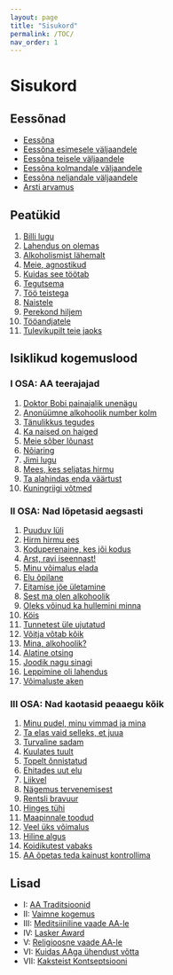 ```yaml
---
layout: page
title: "Sisukord"
permalink: /TOC/
nav_order: 1
---
```


# Sisukord

## Eessõnad

- [Eessõna](/front_matter/eessonad/)
- [Eessõna esimesele väljaandele](/front_matter/eessonad/#eessõna-esimesele-väljaandele)
- [Eessõna teisele väljaandele](/front_matter/eessonad/#eessõna-teisele-väljaandele)
- [Eessõna kolmandale väljaandele](/front_matter/eessonad/#eessõna-kolmandale-väljaandele) 
- [Eessõna neljandale väljaandele](/front_matter/eessonad/#eessõna-neljandale-väljaandele)
- [Arsti arvamus](/front_matter/arsti_arvamus/)

## Peatükid

1. [Billi lugu](/peatykid/billi-lugu/)
2. [Lahendus on olemas](/peatykid/lahendus-on-olemas/)
3. [Alkoholismist lähemalt](/peatykid/alkoholismist-lahemalt/)
4. [Meie, agnostikud](/peatykid/meie-agnostikud/)
5. [Kuidas see töötab](/peatykid/kuidas-see-toimib/)
6. [Tegutsema](/peatykid/tegutsema/)
7. [Töö teistega](/peatykid/too-teistega/)
8. [Naistele](/peatykid/naistele/)
9. [Perekond hiljem](/peatykid/perekond-hiljem/)
10. [Tööandjatele](/peatykid/tooandjatele/)
11. [Tulevikupilt teie jaoks](/peatykid/tulevikupilt-teie-jaoks/)

## Isiklikud kogemuslood

### I OSA: AA teerajajad

1. [Doktor Bobi painajalik unenägu](/kogemuslood/i-osa/doktor-bobi-painajalik-unenagu/)
2. [Anonüümne alkohoolik number kolm](/kogemuslood/i-osa/anonuumne-alkohoolik-number-kolm/)
3. [Tänulikkus tegudes](/kogemuslood/i-osa/tanulikkus-tegudes/)
4. [Ka naised on haiged](/kogemuslood/i-osa/ka-naised-on-haiged/)
5. [Meie sõber lõunast](/kogemuslood/i-osa/meie-sober-lounast/)
6. [Nõiaring](/kogemuslood/i-osa/noiaring/)
7. [Jimi lugu](/kogemuslood/i-osa/jimi-lugu/)
8. [Mees, kes seljatas hirmu](/kogemuslood/i-osa/mees-kes-seljatas-hirmu/)
9. [Ta alahindas enda väärtust](/kogemuslood/i-osa/ta-alahindas-enda-vaartust/)
10. [Kuningriigi võtmed](/kogemuslood/i-osa/kuningriigi-votmed/)

### II OSA: Nad lõpetasid aegsasti

1. [Puuduv lüli](/kogemuslood/ii-osa/puuduv-luli/)
2. [Hirm hirmu ees](/kogemuslood/ii-osa/hirm-hirmu-ees/)
3. [Koduperenaine, kes jõi kodus](/kogemuslood/ii-osa/koduperenaine-kes-joi-kodus/)
4. [Arst, ravi iseennast!](/kogemuslood/ii-osa/arst-ravi-iseennast/)
5. [Minu võimalus elada](/kogemuslood/ii-osa/minu-voimalus-elada/)
6. [Elu õpilane](/kogemuslood/ii-osa/elu-opilane/)
7. [Eitamise jõe ületamine](/kogemuslood/ii-osa/eitamise-joe-uletamine/)
8. [Sest ma olen alkohoolik](/kogemuslood/ii-osa/sest-ma-olen-alkohoolik/)
9. [Oleks võinud ka hullemini minna](/kogemuslood/ii-osa/oleks-voinud-ka-hullemini-minna/)
10. [Köis](/kogemuslood/ii-osa/kois/)
11. [Tunnetest üle ujutatud](/kogemuslood/ii-osa/tunnetest-ule-ujutatud/)
12. [Võitja võtab kõik](/kogemuslood/ii-osa/voitja-votab-koik/)
13. [Mina, alkohoolik?](/kogemuslood/ii-osa/mina-alkohoolik/)
14. [Alatine otsing](/kogemuslood/ii-osa/alatine-otsing/)
15. [Joodik nagu sinagi](/kogemuslood/ii-osa/joodik-nagu-sinagi/)
16. [Leppimine oli lahendus](/kogemuslood/ii-osa/leppimine-oli-lahendus/)
17. [Võimaluste aken](/kogemuslood/ii-osa/voimaluste-aken/)

### III OSA: Nad kaotasid peaaegu kõik

1. [Minu pudel, minu vimmad ja mina](/kogemuslood/iii-osa/minu-pudel-minu-vimmad-ja-mina/)
2. [Ta elas vaid selleks, et juua](/kogemuslood/iii-osa/ta-elas-vaid-selleks-et-juua/)
3. [Turvaline sadam](/kogemuslood/iii-osa/turvaline-sadam/)
4. [Kuulates tuult](/kogemuslood/iii-osa/kuulates-tuult/)
5. [Topelt õnnistatud](/kogemuslood/iii-osa/topelt-onnistatud/)
6. [Ehitades uut elu](/kogemuslood/iii-osa/ehitades-uut-elu/)
7. [Liikvel](/kogemuslood/iii-osa/liikvel/)
8. [Nägemus tervenemisest](/kogemuslood/iii-osa/nagemus-tervenemisest/)
9. [Rentsli bravuur](/kogemuslood/iii-osa/rentsli-bravuur/)
10. [Hinges tühi](/kogemuslood/iii-osa/hinges-tuhi/)
11. [Maapinnale toodud](/kogemuslood/iii-osa/maapinnale-toodud/)
12. [Veel üks võimalus](/kogemuslood/iii-osa/veel-uks-voimalus/)
13. [Hiline algus](/kogemuslood/iii-osa/hiline-algus/)
14. [Koidikutest vabaks](/kogemuslood/iii-osa/koidikutest-vabaks/)
15. [AA õpetas teda kainust kontrollima](/kogemuslood/iii-osa/aa-opetas-teda-kainust-kontrollima/)

## Lisad

- I: [AA Traditsioonid](/lisad/lisad/#i-aa-traditsioonid)
- II: [Vaimne kogemus](/lisad/lisad/#ii-vaimne-kogemus)
- III: [Meditsiiniline vaade AA-le](/lisad/lisad/#iii-meditsiiniline-vaade-aa-le)
- IV: [Lasker Award](/lisad/lisad/#iv-lasker-award)
- V: [Religioosne vaade AA-le](/lisad/lisad/#v-religioosne-vaade-aa-le)
- VI: [Kuidas AAga ühendust võtta](/lisad/lisad/#vi-kuidas-aaga-ühendust-võtta)
- VII: [Kaksteist Kontseptsiooni](/lisad/lisad/#vii-kaksteist-kontseptsiooni)
